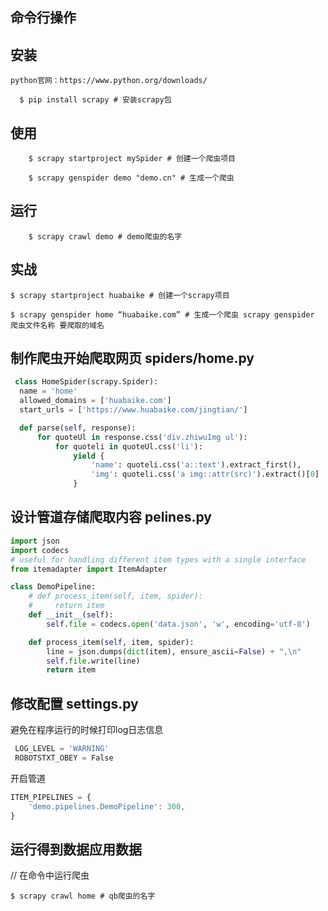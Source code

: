 ## 命令行操作

## 安装
	python官网：https://www.python.org/downloads/
```shell
  $ pip install scrapy # 安装scrapy包
```
## 使用
```shell
	$ scrapy startproject mySpider # 创建一个爬虫项目
```
```shell
	$ scrapy genspider demo "demo.cn" # 生成一个爬虫
```
##  运行
```shell
	$ scrapy crawl demo # demo爬虫的名字
```


## 实战

```shell
$ scrapy startproject huabaike # 创建一个scrapy项目
```
```shell
$ scrapy genspider home “huabaike.com” # 生成一个爬虫 scrapy genspider 爬虫文件名称 要爬取的域名
```



## 制作爬虫开始爬取网页 spiders/home.py
  ```python
   class HomeSpider(scrapy.Spider):
    name = 'home'
    allowed_domains = ['huabaike.com']
    start_urls = ['https://www.huabaike.com/jingtian/']

    def parse(self, response):
        for quoteUl in response.css('div.zhiwuImg ul'):
            for quoteli in quoteUl.css('li'):
                yield {
                    'name': quoteli.css('a::text').extract_first(),
                    'img': quoteli.css('a img::attr(src)').extract()[0]
                }
  ```
## 设计管道存储爬取内容 pelines.py

```python
import json
import codecs
# useful for handling different item types with a single interface
from itemadapter import ItemAdapter

class DemoPipeline:
    # def process_item(self, item, spider):
    #     return item
    def __init__(self):
        self.file = codecs.open('data.json', 'w', encoding='utf-8')

    def process_item(self, item, spider):
        line = json.dumps(dict(item), ensure_ascii=False) + ",\n"
        self.file.write(line)
        return item 
```  

## 修改配置 settings.py

避免在程序运行的时候打印log日志信息

```js
 LOG_LEVEL = 'WARNING' 
 ROBOTSTXT_OBEY = False
```

开启管道
```js
ITEM_PIPELINES = {
    'demo.pipelines.DemoPipeline': 300,
}
```

## 运行得到数据应用数据 

// 在命令中运行爬虫

```shell
$ scrapy crawl home # qb爬虫的名字
```

